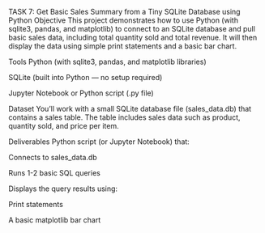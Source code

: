 TASK 7: Get Basic Sales Summary from a Tiny SQLite Database using Python
Objective
This project demonstrates how to use Python (with sqlite3, pandas, and matplotlib) to connect to an SQLite database and pull basic sales data, including total quantity sold and total revenue. It will then display the data using simple print statements and a basic bar chart.

Tools
Python (with sqlite3, pandas, and matplotlib libraries)

SQLite (built into Python — no setup required)

Jupyter Notebook or Python script (.py file)

Dataset
You’ll work with a small SQLite database file (sales_data.db) that contains a sales table. The table includes sales data such as product, quantity sold, and price per item.

Deliverables
Python script (or Jupyter Notebook) that:

Connects to sales_data.db

Runs 1-2 basic SQL queries

Displays the query results using:

Print statements

A basic matplotlib bar chart
